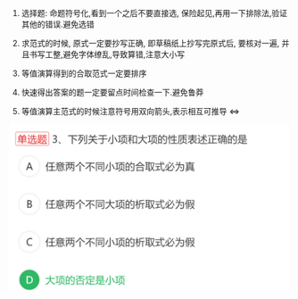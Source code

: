 1. 选择题: 命题符号化,看到一个之后不要直接选, 保险起见,再用一下排除法,验证其他的错误.避免选错

2. 求范式的时候, 原式一定要抄写正确, 即草稿纸上抄写完原式后, 要核对一遍, 并且书写工整,避免字体缭乱,导致算错,注意大小写

3. 等值演算得到的合取范式一定要排序

4. 快速得出答案的题一定要留点时间检查一下.避免鲁莽

5. 等值演算主范式的时候注意符号用双向箭头,表示相互可推导 <=>

   

![image-20240405193624226](../../images/image-20240405193624226.png)